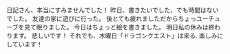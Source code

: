 日記さん、本当にすみませんでした！
昨日、書きたいでした、でも時間はないでした。
友達の家に遊びに行った。
後とても疲れましただからちょっユーチューブを見て眠りました。
今日はちょっと絵を書きました。
明日私の休みは終わります。
悲しいです！
それでも、木曜日「ドラゴンクエスト」は来る.
楽しみにしています！
